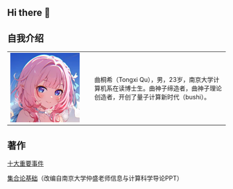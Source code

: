 ## Hi there 👋

## 自我介绍

<table>
  <tr>
    <td width="180">
      <img src="assets/Elysia.png" alt="avatar" width="160" />
    </td>
    <td>
      曲桐希（Tongxi Qu），男，23岁，南京大学计算机系在读博士生。曲神子缔造者，曲神子理论创造者，开创了量子计算新时代（bushi）。
    </td>
  </tr>
 </table>

## 著作
[十大重要事件](works/ten_events.md)

[集合论基础](works/集合论基础.md)（改编自南京大学仲盛老师信息与计算科学导论PPT）